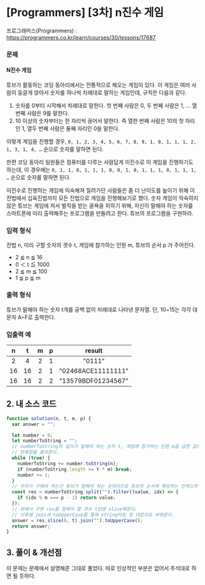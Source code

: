# [Programmers] [3차] n진수 게임

프로그래머스(Programmers) : https://programmers.co.kr/learn/courses/30/lessons/17687

### 문제

#### N진수 게임

튜브가 활동하는 코딩 동아리에서는 전통적으로 해오는 게임이 있다. 이 게임은 여러 사람이 둥글게 앉아서 숫자를 하나씩 차례대로 말하는 게임인데, 규칙은 다음과 같다.

1. 숫자를 0부터 시작해서 차례대로 말한다. 첫 번째 사람은 0, 두 번째 사람은 1, … 열 번째 사람은 9를 말한다.
2. 10 이상의 숫자부터는 한 자리씩 끊어서 말한다. 즉 열한 번째 사람은 10의 첫 자리인 1, 열두 번째 사람은 둘째 자리인 0을 말한다.

이렇게 게임을 진행할 경우,
`0, 1, 2, 3, 4, 5, 6, 7, 8, 9, 1, 0, 1, 1, 1, 2, 1, 3, 1, 4, …`
순으로 숫자를 말하면 된다.

한편 코딩 동아리 일원들은 컴퓨터를 다루는 사람답게 이진수로 이 게임을 진행하기도 하는데, 이 경우에는
`0, 1, 1, 0, 1, 1, 1, 0, 0, 1, 0, 1, 1, 1, 0, 1, 1, 1, …`
순으로 숫자를 말하면 된다.

이진수로 진행하는 게임에 익숙해져 질려가던 사람들은 좀 더 난이도를 높이기 위해 이진법에서 십육진법까지 모든 진법으로 게임을 진행해보기로 했다. 숫자 게임이 익숙하지 않은 튜브는 게임에 져서 벌칙을 받는 굴욕을 피하기 위해, 자신이 말해야 하는 숫자를 스마트폰에 미리 출력해주는 프로그램을 만들려고 한다. 튜브의 프로그램을 구현하라.

### 입력 형식

진법 n, 미리 구할 숫자의 갯수 t, 게임에 참가하는 인원 m, 튜브의 순서 p 가 주어진다.

- 2 ≦ n ≦ 16
- 0 ＜ t ≦ 1000
- 2 ≦ m ≦ 100
- 1 ≦ p ≦ m

### 출력 형식

튜브가 말해야 하는 숫자 t개를 공백 없이 차례대로 나타낸 문자열. 단, 10~15는 각각 대문자 A~F로 출력한다.

### 입출력 예

|  n  |  t  |  m  |  p  |       result       |
| :-: | :-: | :-: | :-: | :----------------: |
|  2  |  4  |  2  |  1  |       "0111"       |
| 16  | 16  |  2  |  1  | "02468ACE11111111" |
| 16  | 16  |  2  |  2  | "13579BDF01234567" |

## 2. 내 소스 코드

```javascript
function solution(n, t, m, p) {
  var answer = "";

  let number = 0;
  let numberToString = "";
  // numberToString의 길이가 말해야 하는 숫자 t, 게임에 참가하는 인원 m을 곱한 값보다 같거나 커질때까지
  // 반복문을 돌려준다.
  while (true) {
    numberToString += number.toString(n);
    if (numberToString.length >= t * m) break;
    number += 1;
  }
  // 우리가 구해야 하는건 튜브가 말해야 하는 숫자이므로 튜브의 순서에 해당하는 인덱스의 값들을 구해준다.
  const res = numberToString.split("").filter((value, idx) => {
    if (idx % m === p - 1) return value;
  });
  // 위에서 구한 res를 말해야 할 갯수 t만큼 slice해준다.
  // 이후에 join과 toUpperCase를 통해 string타입 및 대문자로 바꿔준다.
  answer = res.slice(0, t).join("").toUpperCase();
  return answer;
}
```

## 3. 풀이 & 개선점

이 문제는 문제에서 설명해준 그대로 풀었다. 따로 인상적인 부분은 없어서 주석대로 하면 될 듯하다.
